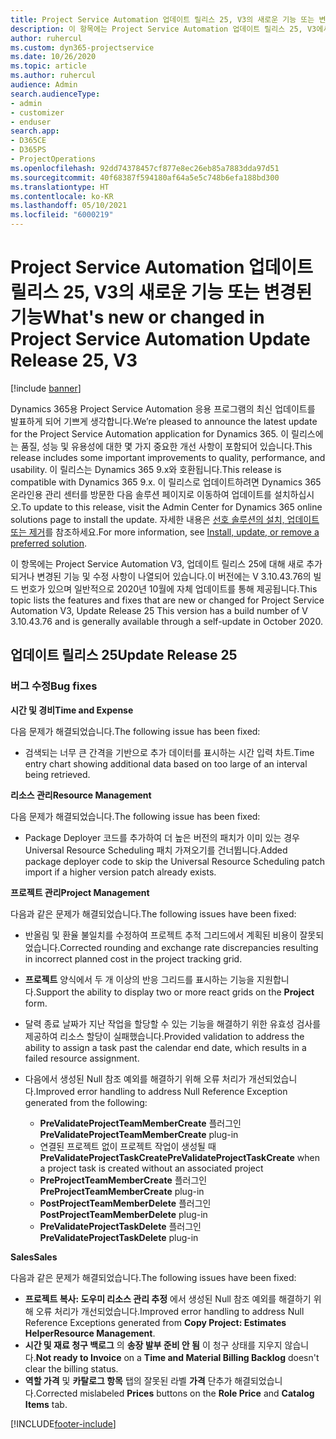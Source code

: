 ```yaml
---
title: Project Service Automation 업데이트 릴리스 25, V3의 새로운 기능 또는 변경된 기능
description: 이 항목에는 Project Service Automation 업데이트 릴리스 25, V3에서 사용할 수 있는 기능 및 수정 사항이 나열되어 있습니다.
author: ruhercul
ms.custom: dyn365-projectservice
ms.date: 10/26/2020
ms.topic: article
ms.author: ruhercul
audience: Admin
search.audienceType:
- admin
- customizer
- enduser
search.app:
- D365CE
- D365PS
- ProjectOperations
ms.openlocfilehash: 92dd74378457cf877e8ec26eb85a7883dda97d51
ms.sourcegitcommit: 40f68387f594180af64a5e5c748b6efa188bd300
ms.translationtype: HT
ms.contentlocale: ko-KR
ms.lasthandoff: 05/10/2021
ms.locfileid: "6000219"
---
```

# <a name="whats-new-or-changed-in-project-service-automation-update-release-25-v3"></a><span data-ttu-id="c49c6-103">Project Service Automation 업데이트 릴리스 25, V3의 새로운 기능 또는 변경된 기능</span><span class="sxs-lookup"><span data-stu-id="c49c6-103">What's new or changed in Project Service Automation Update Release 25, V3</span></span>

[!include [banner](../includes/psa-now-project-operations.md)]

<span data-ttu-id="c49c6-104">Dynamics 365용 Project Service Automation 응용 프로그램의 최신 업데이트를 발표하게 되어 기쁘게 생각합니다.</span><span class="sxs-lookup"><span data-stu-id="c49c6-104">We’re pleased to announce the latest update for the Project Service Automation application for Dynamics 365.</span></span> <span data-ttu-id="c49c6-105">이 릴리스에는 품질, 성능 및 유용성에 대한 몇 가지 중요한 개선 사항이 포함되어 있습니다.</span><span class="sxs-lookup"><span data-stu-id="c49c6-105">This release includes some important improvements to quality, performance, and usability.</span></span> <span data-ttu-id="c49c6-106">이 릴리스는 Dynamics 365 9.x와 호환됩니다.</span><span class="sxs-lookup"><span data-stu-id="c49c6-106">This release is compatible with Dynamics 365 9.x.</span></span> <span data-ttu-id="c49c6-107">이 릴리스로 업데이트하려면 Dynamics 365 온라인용 관리 센터를 방문한 다음 솔루션 페이지로 이동하여 업데이트를 설치하십시오.</span><span class="sxs-lookup"><span data-stu-id="c49c6-107">To update to this release, visit the Admin Center for Dynamics 365 online solutions page to install the update.</span></span> <span data-ttu-id="c49c6-108">자세한 내용은 [선호 솔루션의 설치, 업데이트 또는 제거](/power-platform/admin/install-remove-preferred-solution)를 참조하세요.</span><span class="sxs-lookup"><span data-stu-id="c49c6-108">For more information, see [Install, update, or remove a preferred solution](/power-platform/admin/install-remove-preferred-solution).</span></span>

<span data-ttu-id="c49c6-109">이 항목에는 Project Service Automation V3, 업데이트 릴리스 25에 대해 새로 추가되거나 변경된 기능 및 수정 사항이 나열되어 있습니다.이 버전에는 V 3.10.43.76의 빌드 번호가 있으며 일반적으로 2020년 10월에 자체 업데이트를 통해 제공됩니다.</span><span class="sxs-lookup"><span data-stu-id="c49c6-109">This topic lists the features and fixes that are new or changed for Project Service Automation V3, Update Release 25 This version has a build number of V 3.10.43.76 and is generally available through a self-update in October 2020.</span></span>

## <a name="update-release-25"></a><span data-ttu-id="c49c6-110">업데이트 릴리스 25</span><span class="sxs-lookup"><span data-stu-id="c49c6-110">Update Release 25</span></span>

### <a name="bug-fixes"></a><span data-ttu-id="c49c6-111">버그 수정</span><span class="sxs-lookup"><span data-stu-id="c49c6-111">Bug fixes</span></span>

<span data-ttu-id="c49c6-112">**시간 및 경비**</span><span class="sxs-lookup"><span data-stu-id="c49c6-112">**Time and Expense**</span></span>

<span data-ttu-id="c49c6-113">다음 문제가 해결되었습니다.</span><span class="sxs-lookup"><span data-stu-id="c49c6-113">The following issue has been fixed:</span></span>

- <span data-ttu-id="c49c6-114">검색되는 너무 큰 간격을 기반으로 추가 데이터를 표시하는 시간 입력 차트.</span><span class="sxs-lookup"><span data-stu-id="c49c6-114">Time entry chart showing additional data based on too large of an interval being retrieved.</span></span>

<span data-ttu-id="c49c6-115">**리소스 관리**</span><span class="sxs-lookup"><span data-stu-id="c49c6-115">**Resource Management**</span></span>

<span data-ttu-id="c49c6-116">다음 문제가 해결되었습니다.</span><span class="sxs-lookup"><span data-stu-id="c49c6-116">The following issue has been fixed:</span></span>

- <span data-ttu-id="c49c6-117">Package Deployer 코드를 추가하여 더 높은 버전의 패치가 이미 있는 경우 Universal Resource Scheduling 패치 가져오기를 건너뜁니다.</span><span class="sxs-lookup"><span data-stu-id="c49c6-117">Added package deployer code to skip the Universal Resource Scheduling patch import if a higher version patch already exists.</span></span>

<span data-ttu-id="c49c6-118">**프로젝트 관리**</span><span class="sxs-lookup"><span data-stu-id="c49c6-118">**Project Management**</span></span>

<span data-ttu-id="c49c6-119">다음과 같은 문제가 해결되었습니다.</span><span class="sxs-lookup"><span data-stu-id="c49c6-119">The following issues have been fixed:</span></span>

- <span data-ttu-id="c49c6-120">반올림 및 환율 불일치를 수정하여 프로젝트 추적 그리드에서 계획된 비용이 잘못되었습니다.</span><span class="sxs-lookup"><span data-stu-id="c49c6-120">Corrected rounding and exchange rate discrepancies resulting in incorrect planned cost in the project tracking grid.</span></span>
- <span data-ttu-id="c49c6-121">**프로젝트** 양식에서 두 개 이상의 반응 그리드를 표시하는 기능을 지원합니다.</span><span class="sxs-lookup"><span data-stu-id="c49c6-121">Support the ability to display two or more react grids on the **Project** form.</span></span>
- <span data-ttu-id="c49c6-122">달력 종료 날짜가 지난 작업을 할당할 수 있는 기능을 해결하기 위한 유효성 검사를 제공하여 리소스 할당이 실패했습니다.</span><span class="sxs-lookup"><span data-stu-id="c49c6-122">Provided validation to address the ability to assign a task past the calendar end date, which results in a failed resource assignment.</span></span>
- <span data-ttu-id="c49c6-123">다음에서 생성된 Null 참조 예외를 해결하기 위해 오류 처리가 개선되었습니다.</span><span class="sxs-lookup"><span data-stu-id="c49c6-123">Improved error handling to address Null Reference Exception generated from the following:</span></span>

    - <span data-ttu-id="c49c6-124">**PreValidateProjectTeamMemberCreate** 플러그인</span><span class="sxs-lookup"><span data-stu-id="c49c6-124">**PreValidateProjectTeamMemberCreate** plug-in</span></span>
    - <span data-ttu-id="c49c6-125">연결된 프로젝트 없이 프로젝트 작업이 생성될 때 **PreValidateProjectTaskCreate**</span><span class="sxs-lookup"><span data-stu-id="c49c6-125">**PreValidateProjectTaskCreate** when a project task is created without an associated project</span></span>
    - <span data-ttu-id="c49c6-126">**PreProjectTeamMemberCreate** 플러그인</span><span class="sxs-lookup"><span data-stu-id="c49c6-126">**PreProjectTeamMemberCreate** plug-in</span></span>
    - <span data-ttu-id="c49c6-127">**PostProjectTeamMemberDelete** 플러그인</span><span class="sxs-lookup"><span data-stu-id="c49c6-127">**PostProjectTeamMemberDelete** plug-in</span></span>
    - <span data-ttu-id="c49c6-128">**PreValidateProjectTaskDelete** 플러그인</span><span class="sxs-lookup"><span data-stu-id="c49c6-128">**PreValidateProjectTaskDelete** plug-in</span></span>

<span data-ttu-id="c49c6-129">**Sales**</span><span class="sxs-lookup"><span data-stu-id="c49c6-129">**Sales**</span></span>

<span data-ttu-id="c49c6-130">다음과 같은 문제가 해결되었습니다.</span><span class="sxs-lookup"><span data-stu-id="c49c6-130">The following issues have been fixed:</span></span>

- <span data-ttu-id="c49c6-131">**프로젝트 복사: 도우미 리소스 관리 추정** 에서 생성된 Null 참조 예외를 해결하기 위해 오류 처리가 개선되었습니다.</span><span class="sxs-lookup"><span data-stu-id="c49c6-131">Improved error handling to address Null Reference Exceptions generated from **Copy Project: Estimates HelperResource Management**.</span></span>
- <span data-ttu-id="c49c6-132">**시간 및 재료 청구 백로그** 의 **송장 발부 준비 안 됨** 이 청구 상태를 지우지 않습니다.</span><span class="sxs-lookup"><span data-stu-id="c49c6-132">**Not ready to Invoice** on a **Time and Material Billing Backlog** doesn't clear the billing status.</span></span>
- <span data-ttu-id="c49c6-133">**역할 가격** 및 **카탈로그 항목** 탭의 잘못된 라벨 **가격** 단추가 해결되었습니다.</span><span class="sxs-lookup"><span data-stu-id="c49c6-133">Corrected mislabeled **Prices** buttons on the **Role Price** and **Catalog Items** tab.</span></span>


[!INCLUDE[footer-include](../includes/footer-banner.md)]